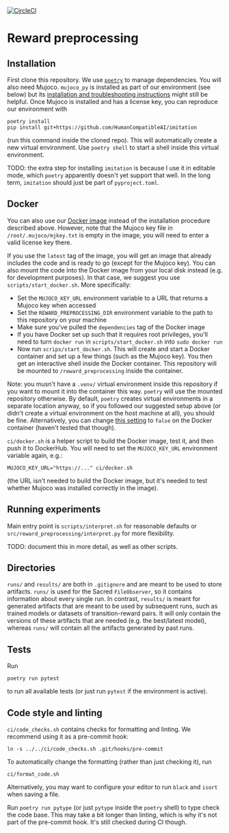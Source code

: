 [![CircleCI](https://circleci.com/gh/HumanCompatibleAI/reward-preprocessing/tree/main.svg?style=svg&circle-token=5689f087396d3f526afd49f3af9d4b098560f79c)](https://circleci.com/gh/HumanCompatibleAI/reward-preprocessing/tree/main)
# Reward preprocessing
## Installation
First clone this repository.
We use [`poetry`](https://python-poetry.org/) to manage dependencies.
You will also need Mujoco. `mujoco_py` is installed as part of our
environment (see below) but its
[installation and troubleshooting instructions](https://github.com/openai/mujoco-py)
might still be helpful.
Once Mujoco is installed and has a license key, you can reproduce our environment with
```
poetry install
pip install git+https://github.com/HumanCompatibleAI/imitation
```
(run this command inside the cloned repo). This will automatically create a new
virtual environment.
Use `poetry shell` to start a shell inside this virtual environment.

TODO: the extra step for installing `imitation` is because I use it in editable mode, which `poetry` apparently doesn't yet support that well.
In the long term, `imitation` should just be part of `pyproject.toml`.

## Docker
You can also use our [Docker image](https://hub.docker.com/repository/docker/ejenner/reward_preprocessing)
instead of the installation procedure described above. However, note that the
Mujoco key file in `/root/.mujoco/mjkey.txt` is empty in the image, you will need
to enter a valid license key there.

If you use the `latest` tag of the image, you will get an image that already
includes the code and is ready to go (except for the Mujoco key). You can also mount
the code into the Docker image from your local disk instead (e.g. for development purposes).
In that case, we suggest you use `scripts/start_docker.sh`. More specifically:
- Set the `MUJOCO_KEY_URL` environment variable to a URL that returns a Mujoco key
  when accessed
- Set the `REWARD_PREPROCESSING_DIR` environment variable to the path to this
  repository on your machine
- Make sure you've pulled the `dependencies` tag of the Docker image
- If you have Docker set up such that it requires root privileges,
  you'll need to turn `docker run` in `scripts/start_docker.sh` into `sudo docker run`
- Now run `scrips/start_docker.sh`. This will create and start a Docker
  container and set up a few things (such as the Mujoco key). You then get
  an interactive shell inside the Docker container. This repository will be
  mounted to `/reward_preprocessing` inside the container.
  
Note: you musn't have a `.venv/` virtual environment inside this repository
if you want to mount it into the container this way. `poetry` will use the mounted repository otherwise.
By default, `poetry` creates virtual environments in a separate
location anyway, so if you followed our suggested setup above (or didn't create
a virtual environment on the host machine at all), you should be fine.
Alternatively, you can change 
[this setting](https://python-poetry.org/docs/configuration/#virtualenvsin-project)
to `false` on the Docker container (haven't tested that though).

`ci/docker.sh` is a helper script to build the Docker image, test it, and then
push it to DockerHub. You will need to set the `MUJOCO_KEY_URL` environment variable
again, e.g.:
```
MUJOCO_KEY_URL="https://..." ci/docker.sh
```
(the URL isn't needed to build the Docker image, but it's needed to test whether
Mujoco was installed correctly in the image).

## Running experiments
Main entry point is `scripts/interpret.sh` for reasonable defaults
or `src/reward_preprocessing/interpret.py` for more flexibility.

TODO: document this in more detail, as well as other scripts.

## Directories
`runs/` and `results/` are both in `.gitignore` and are meant to be used to
store artifacts. `runs/` is used for the Sacred `FileObserver`, so it contains
information about every single run. In contrast, `results/` is meant for
generated artifacts that are meant to be used by subsequent runs, such as trained
models or datasets of transition-reward pairs. It will only contain the versions
of these artifacts that are needed (e.g. the best/latest model), whereas `runs/`
will contain all the artifacts generated by past runs.

## Tests
Run
```
poetry run pytest
```
to run all available tests (or just run `pytest` if the environment is active).

## Code style and linting
`ci/code_checks.sh` contains checks for formatting and linting.
We recommend using it as a pre-commit hook:
```
ln -s ../../ci/code_checks.sh .git/hooks/pre-commit
```

To automatically change the formatting (rather than just checking it), run
```
ci/format_code.sh
```
Alternatively, you may want to configure your editor to run `black` and `isort` when saving a file.

Run `poetry run pytype` (or just `pytype` inside the `poetry` shell) to type check
the code base. This may take a bit longer than linting, which is why it's not part
of the pre-commit hook. It's still checked during CI though.
